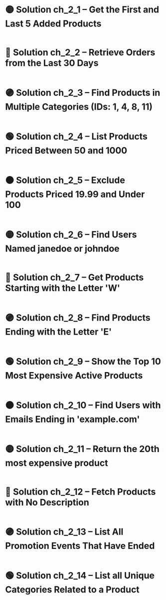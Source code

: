 # 🟡 Solution ch_2_1 – Get the First and Last 5 Added Products
```python
```

# 🔵 Solution ch_2_2 – Retrieve Orders from the Last 30 Days
```python
```

# 🟣 Solution ch_2_3 – Find Products in Multiple Categories (IDs: 1, 4, 8, 11)
```python
```

# 🟢 Solution ch_2_4 – List Products Priced Between 50 and 1000
```python
```

# 🟠 Solution ch_2_5 – Exclude Products Priced 19.99 and Under 100
```python
```

# 🟡 Solution ch_2_6 – Find Users Named janedoe or johndoe
```python
```

# 🔵 Solution ch_2_7 – Get Products Starting with the Letter 'W'
```python
```

# 🟣 Solution ch_2_8 – Find Products Ending with the Letter 'E'
```python
```

# 🟢 Solution ch_2_9 – Show the Top 10 Most Expensive Active Products
```python
```

# 🟠 Solution ch_2_10 – Find Users with Emails Ending in 'example.com'
```python
```

# 🟡 Solution ch_2_11 – Return the 20th most expensive product
```python
```

# 🔵 Solution ch_2_12 – Fetch Products with No Description
```python
```

# 🟣 Solution ch_2_13 – List All Promotion Events That Have Ended
```python
```

# 🟢 Solution ch_2_14 – List all Unique Categories Related to a Product
```python
```
